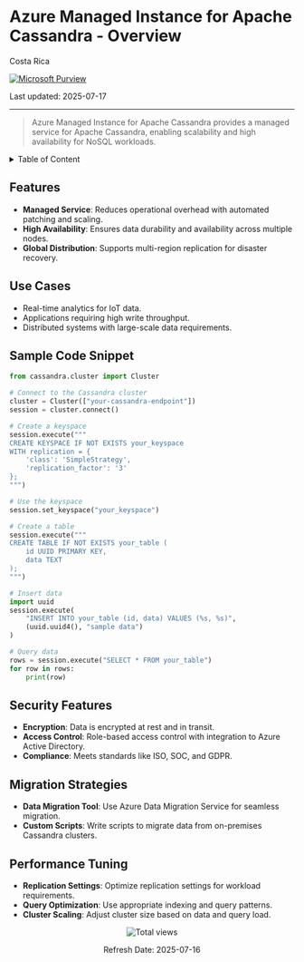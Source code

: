 # Azure Managed Instance for Apache Cassandra - Overview

Costa Rica

[![Microsoft Purview](https://img.shields.io/badge/Microsoft-Purview-blue)](https://learn.microsoft.com/en-us/azure/purview/) 

Last updated: 2025-07-17

---

> Azure Managed Instance for Apache Cassandra provides a managed service for Apache Cassandra, enabling scalability and high availability for NoSQL workloads.

<details>
<summary>Table of Content</summary>

- [Features](#features)
- [Use Cases](#use-cases)
- [Sample Code Snippet](#sample-code-snippet)
- [Security Features](#security-features)
- [Migration Strategies](#migration-strategies)
- [Performance Tuning](#performance-tuning)

</details>

## Features

- **Managed Service**: Reduces operational overhead with automated patching and scaling.
- **High Availability**: Ensures data durability and availability across multiple nodes.
- **Global Distribution**: Supports multi-region replication for disaster recovery.

## Use Cases

- Real-time analytics for IoT data.
- Applications requiring high write throughput.
- Distributed systems with large-scale data requirements.

## Sample Code Snippet

```python
from cassandra.cluster import Cluster

# Connect to the Cassandra cluster
cluster = Cluster(["your-cassandra-endpoint"])
session = cluster.connect()

# Create a keyspace
session.execute("""
CREATE KEYSPACE IF NOT EXISTS your_keyspace
WITH replication = {
    'class': 'SimpleStrategy',
    'replication_factor': '3'
};
""")

# Use the keyspace
session.set_keyspace("your_keyspace")

# Create a table
session.execute("""
CREATE TABLE IF NOT EXISTS your_table (
    id UUID PRIMARY KEY,
    data TEXT
);
""")

# Insert data
import uuid
session.execute(
    "INSERT INTO your_table (id, data) VALUES (%s, %s)",
    (uuid.uuid4(), "sample data")
)

# Query data
rows = session.execute("SELECT * FROM your_table")
for row in rows:
    print(row)
```

## Security Features

- **Encryption**: Data is encrypted at rest and in transit.
- **Access Control**: Role-based access control with integration to Azure Active Directory.
- **Compliance**: Meets standards like ISO, SOC, and GDPR.

## Migration Strategies

- **Data Migration Tool**: Use Azure Data Migration Service for seamless migration.
- **Custom Scripts**: Write scripts to migrate data from on-premises Cassandra clusters.

## Performance Tuning

- **Replication Settings**: Optimize replication settings for workload requirements.
- **Query Optimization**: Use appropriate indexing and query patterns.
- **Cluster Scaling**: Adjust cluster size based on data and query load.

<!-- START BADGE -->
<div align="center">
  <img src="https://img.shields.io/badge/Total%20views-31-limegreen" alt="Total views">
  <p>Refresh Date: 2025-07-16</p>
</div>
<!-- END BADGE -->
